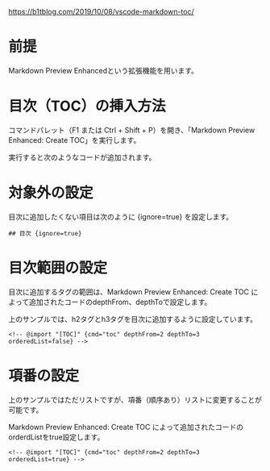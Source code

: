 https://b1tblog.com/2019/10/08/vscode-markdown-toc/

# 前提
Markdown Preview Enhancedという拡張機能を用います。

# 目次（TOC）の挿入方法
コマンドパレット（F1 または Ctrl + Shift + P）を開き、「Markdown Preview Enhanced: Create TOC」を実行します。

実行すると次のようなコードが追加されます。

# 対象外の設定
目次に追加したくない項目は次のように {ignore=true} を設定します。
```
## 目次 {ignore=true}
```
# 目次範囲の設定
目次に追加するタグの範囲は、Markdown Preview Enhanced: Create TOC によって追加されたコードのdepthFrom、depthToで設定します。

上のサンプルでは、h2タグとh3タグを目次に追加するように設定しています。

```
<!-- @import "[TOC]" {cmd="toc" depthFrom=2 depthTo=3 orderedList=false} -->
```

# 項番の設定
上のサンプルではただリストですが、項番（順序あり）リストに変更することが可能です。

Markdown Preview Enhanced: Create TOC によって追加されたコードのorderdListをtrue設定します。

```
<!-- @import "[TOC]" {cmd="toc" depthFrom=2 depthTo=3 orderedList=true} -->
```
